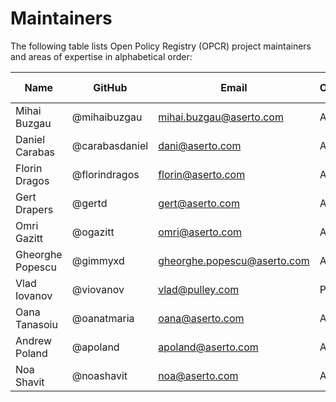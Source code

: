 # Maintainers

The following table lists Open Policy Registry (OPCR) project maintainers and areas of expertise in alphabetical order:

| Name | GitHub | Email | Organization | Repositories/Area of Expertise | Added/Renewed On |
| --- | --- | --- | --- | --- | --- |
| Mihai Buzgau | @mihaibuzgau | mihai.buzgau@aserto.com | Aserto | all repositories | 2023-01-18 |
| Daniel Carabas | @carabasdaniel | dani@aserto.com | Aserto | all repositories | 2022-12-25 |
| Florin Dragos | @florindragos | florin@aserto.com | Aserto | all repositories | 2023-01-18 |
| Gert Drapers | @gertd | gert@aserto.com | Aserto | all repositories | 2021-09-28 |
| Omri Gazitt | @ogazitt | omri@aserto.com | Aserto | all repositories | 2021-09-28 |
| Gheorghe Popescu | @gimmyxd | gheorghe.popescu@aserto.com | Aserto | all repositories | 2023-01-18 |
| Vlad Iovanov | @viovanov | vlad@pulley.com | Pulley | all repositories | 2021-09-28 |
| Oana Tanasoiu | @oanatmaria | oana@aserto.com | Aserto | all repositories | 2023-01-18 |
| Andrew Poland | @apoland | apoland@aserto.com | Aserto | all repositories | 2023-01-18 |
| Noa Shavit | @noashavit | noa@aserto.com | Aserto | all repositories | 2023-04-04 |
